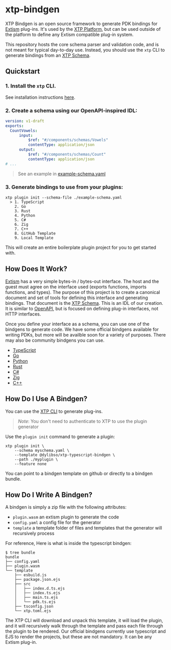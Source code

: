 # xtp-bindgen

XTP Bindgen is an open source framework to generate PDK bindings for
[Extism](https://extism.org) plug-ins. It's used by the
[XTP Platform](https://www.getxtp.com/), but can be used outside of the platform
to define any Extism compatible plug-in system.

This repository hosts the core schema parser and validation code, and is not
meant for typical day-to-day use. Instead, you should use the `xtp` CLI to
generate bindings from an
[XTP Schema](https://docs.xtp.dylibso.com/docs/concepts/xtp-schema).

## Quickstart

### 1. Install the `xtp` CLI.

See installation instructions
[here](https://docs.xtp.dylibso.com/docs/cli#installation).

### 2. Create a schema using our OpenAPI-inspired IDL:

```yaml
version: v1-draft
exports: 
  CountVowels:
      input: 
          $ref: "#/components/schemas/Vowels"
          contentType: application/json
      output:
          $ref: "#/components/schemas/Count"
          contentType: application/json
# ...
```

> See an example in [example-schema.yaml](./example-schema.yaml)

### 3. Generate bindings to use from your plugins:

```
xtp plugin init --schema-file ./example-schema.yaml
  > 1. TypeScript                      
    2. Go                              
    3. Rust                            
    4. Python                          
    5. C#                              
    6. Zig                             
    7. C++                             
    8. GitHub Template                 
    9. Local Template
```

This will create an entire boilerplate plugin project for you to get started
with.

## How Does It Work?

[Extism](https://extism.org) has a very simple bytes-in / bytes-out interface.
The host and the guest must agree on the interface used (exports functions,
imports functions, and types). The purpose of this project is to create a
canonical document and set of tools for defining this interface and generating
bindings. That document is the
[XTP Schema](https://docs.xtp.dylibso.com/docs/concepts/xtp-schema). This is an
IDL of our creation. It is similar to [OpenAPI](https://www.openapis.org/), but
is focused on defining plug-in interfaces, not HTTP interfaces.

Once you define your interface as a schema, you can use one of the bindgens to
generate code. We have some official bindgens available for writing PDKs, but
more will be availble soon for a variety of purposes. There may also be
community bindgens you can use.

- [TypeScript](https://github.com/dylibso/xtp-typescript-bindgen)
- [Go](https://github.com/dylibso/xtp-go-bindgen)
- [Python](https://github.com/dylibso/xtp-python-bindgen)
- [Rust](https://github.com/dylibso/xtp-rust-bindgen)
- [C#](https://github.com/dylibso/xtp-csharp-bindgen)
- [Zig](https://github.com/dylibso/xtp-zig-bindgen)
- [C++](https://github.com/dylibso/xtp-cpp-bindgen)

## How Do I Use A Bindgen?

You can use the [XTP CLI](https://docs.xtp.dylibso.com/docs/cli/) to generate
plug-ins.

> _Note_: You don't need to authenticate to XTP to use the plugin generator

Use the `plugin init` command to generate a plugin:

```
xtp plugin init \
    --schema myschema.yaml \
    --template @dylibso/xtp-typescript-bindgen \
    --path ./myplugin \
    --feature none
```

You can point to a bindgen template on github or directly to a bindgen bundle.

## How Do I Write A Bindgen?

A bindgen is simply a zip file with the following attributes:

- `plugin.wasm` an extism plugin to generate the code
- `config.yaml` a config file for the generator
- `template` a template folder of files and templates that the generator will
  recursively process

For reference, Here is what is inside the typescript bindgen:

```
$ tree bundle
bundle
├── config.yaml
├── plugin.wasm
└── template
    ├── esbuild.js
    ├── package.json.ejs
    ├── src
    │   ├── index.d.ts.ejs
    │   ├── index.ts.ejs
    │   ├── main.ts.ejs
    │   └── pdk.ts.ejs
    ├── tsconfig.json
    └── xtp.toml.ejs
```

The XTP CLI will download and unpack this template, it will load the plugin, and
it will recursively walk through the template and pass each file through the
plugin to be rendered. Our official bindgens currently use typescript and EJS to
render the projects, but these are not mandatory. It can be any Extism plug-in.
